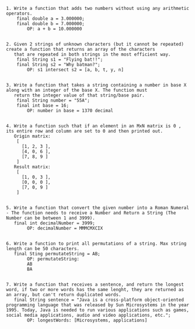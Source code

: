 	1. Write a function that adds two numbers without using any arithmetic operators.
		final double a = 3.000000;
		final double b = 7.000000;
			OP: a + b = 10.000000


	2. Given 2 strings of unknown characters (but it cannot be repeated) create a function that returns an array of the characters
	   that are repeated in both strings in the most efficient way.
		final String s1 = "Flying bat!!";
		final String s2 = "Why batman?";
			OP: s1 intersect s2 = [a, b, t, y, n]


	3. Write a function that takes a string containing a number in base X along with an integer of the base X. The function must
	   return the integer value of that string/base pair.
		final String number = "55A";
		final int base = 16;
			OP: number in base = 1370 decimal


	4. Write a function such that if an element in an MxN matrix is 0 , its entire row and column are set to 0 and then printed out.
	   Origin matrix:
		[
		  [1, 2, 3 ],
		  [4, 0, 6 ],
		  [7, 8, 9 ]
		]
	   Result matrix:
		[
		  [1, 0, 3 ],
		  [0, 0, 0 ],
		  [7, 0, 9 ]
		]


	5. Write a function that convert the given number into a Roman Numeral - The function needs to receive a Number and Return a String (The Number can be between 1 and 3999).
	   final int decimalNumber = 3999;
			OP: decimalNumber = MMMCMXCIX


	6. Write a function to print all permutations of a string. Max string length can be 50 characters.
	   final Sting permutateString = AB;
			OP: permutateString:
			AB
			BA


	7. Write a function that receives a sentence, and return the longest word, if two or more words has the same lenght, they are returned as an array, but can't return duplicated words.
	   final String sentence = "Java is a cross-platform object-oriented programming language that was released by Sun Microsystems in the year 1995. Today, Java is needed to run various applications such as games, social media applications, audio and video applications, etc.";
			OP: longestWords: [Microsystems, applications]
			